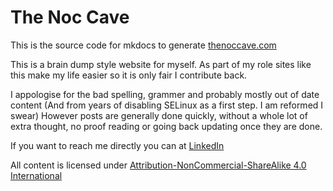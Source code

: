 # The Noc Cave
This is the source code for mkdocs to generate [thenoccave.com](https://www.thenoccave.com)

This is a brain dump style website for myself. As part of my role sites like this make my life easier so it is only fair I contribute back.

I appologise for the bad spelling, grammer and probably mostly out of date content (And from years of disabling SELinux as a first step. I am reformed I swear) However posts are generally done quickly, without a whole lot of extra thought, no proof reading or going back updating once they are done.

If you want to reach me directly you can at [LinkedIn](https://www.linkedin.com/in/peter-blackford-7b4b9531/)

All content is licensed under [Attribution-NonCommercial-ShareAlike 4.0 International](https://creativecommons.org/licenses/by-nc-sa/4.0/)